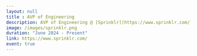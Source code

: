 ```yaml
---
layout: null
title : AVP of Engineering
description: AVP of Engineering @ [Sprinklr](https://www.sprinklr.com/)
image: /images/sprinklr.png
duration: "June 2024 - Present"
link: https://www.sprinklr.com/
event: true
---
```

